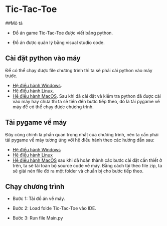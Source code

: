 # Tic-Tac-Toe
##Mô tả

- Đồ án game Tic-Tac-Toe được viết bằng python.

- Đồ án được quản lý bằng visual studio code.

## Cài đặt python vào máy
Để có thể chạy được file chương trình thì ta sẽ phải cài python vào máy trước.
- [Hệ điều hành Windows](https://www.geeksforgeeks.org/how-to-install-python-on-windows/).
- [Hệ điều hành Linux](https://www.geeksforgeeks.org/how-to-install-python-on-linux/).
- [Hệ điều hành MacOS](https://www.geeksforgeeks.org/how-to-download-and-install-python-latest-version-on-macos-mac-os-x/).
Sau khi đã cài đặt và kiểm tra python đã được cài vào máy hay chưa thì ta sẽ tiến đến bước tiếp theo, đó là tải pygame về máy để có thể chạy được chương trình.
## Tải pygame về máy
Đây cũng chính là phần quan trọng nhất của chương trình, nên ta cần phải tải pygame về máy tương ứng với hệ điều hành theo các hướng dẫn sau:
- [Hệ điều hành Windows](https://www.geeksforgeeks.org/how-to-install-pygame-in-windows/)
- [Hệ điều hành Linux](https://www.geeksforgeeks.org/install-pygame-in-linux/)
- [Hệ điều hành MacOS](https://www.geeksforgeeks.org/install-pygame-in-macos/)
sau khi đã hoàn thành các bước cài đặt cần thiết ở trên, ta sẽ tải toàn bộ source code về máy. Bằng cách tải theo file zip, ta sẽ giải nén file đó ra một folder và chuẩn bị cho bước tiếp theo.
## Chạy chương trình
- Bước 1: Tải đồ án về máy.

- Bước 2: Load folde Tic-Tac-Toe vào IDE.

- Bước 3: Run file Main.py
